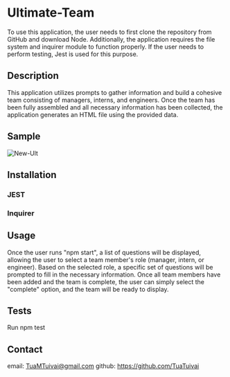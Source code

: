 # Ultimate-Team
To use this application, the user needs to first clone the repository from GitHub and download Node. Additionally, the application requires the file system and inquirer module to function properly. If the user needs to perform testing, Jest is used for this purpose.

## Description
This application utilizes prompts to gather information and build a cohesive team consisting of managers, interns, and engineers. Once the team has been fully assembled and all necessary information has been collected, the application generates an HTML file using the provided data.

## Sample 
![New-Ult](https://user-images.githubusercontent.com/110849412/223593031-fb50d414-97d3-47b9-bb43-aef592984679.gif)


## Installation
### JEST
### Inquirer 

## Usage
Once the user runs "npm start", a list of questions will be displayed, allowing the user to select a team member's role (manager, intern, or engineer). Based on the selected role, a specific set of questions will be prompted to fill in the necessary information. Once all team members have been added and the team is complete, the user can simply select the "complete" option, and the team will be ready to display.

## Tests
Run npm test

## Contact
email: TuaMTuivai@gmail.com
github: https://github.com/TuaTuivai
